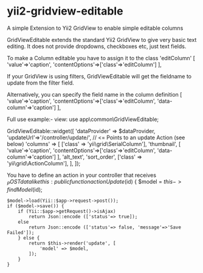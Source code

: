 yii2-gridview-editable
======================

A simple Extension to Yii2 GridView to enable simple editable columns

 GridViewEditable extends the standard Yii2 GridView to give very basic
  text editing.  It does not provide dropdowns, checkboxes etc, just 
  text fields.
 
  To make a Column editable you have to assign it to the class 'editColumn'
 	[
 	    'value'=>'caption',
 	    'contentOptions'=>['class'=>'editColumn']
 	],
 
  If your GridView is using filters, GridViewEditable will get the fieldname to 
  update from the filter field.
  
  Alternatively, you can specify the field name in the column definition
 	[
 	    'value'=>'caption',
 	    'contentOptions'=>['class'=>'editColumn', 'data-column'=>'caption']
 	],
 
  Full use example:-
  view:
  use app\common\GridViewEditable;
 
  GridViewEditable::widget([
        'dataProvider' => $dataProvider,
	'updateUrl'=>'/controller/update/', // <= Points to an update Action (see below)
        'columns' => [
            ['class' => 'yii\grid\SerialColumn'],
		'thumbnail',
		[
		    'value'=>'caption',
		    'contentOptions'=>['class'=>'editColumn', 'data-column'=>'caption']
		],
		'alt_text',
		'sort_order',
            ['class' => 'yii\grid\ActionColumn'],
        ],
    ]); 
  
  You have to define an action in your controller that receives $_POST data like this:
   public function actionUpdate($id)
    {
        $model = $this->findModel($id);

	$model->load(Yii::$app->request->post());
	if ($model->save()) {
	    if (Yii::$app->getRequest()->isAjax)
		    return Json::encode (['status'=> true]);
		else 
		    return Json::encode (['status'=> false, 'message'=>'Save Failed']);
        } else {
            return $this->render('update', [
                'model' => $model,
            ]);
        }
    }
  
